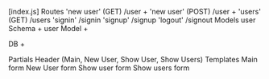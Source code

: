 [index.js]
Routes
	'new user' (GET) /user +
	'new user' (POST) /user +
	'users' (GET) /users
	'signin' /signin
	'signup' /signup
	'logout' /signout
Models
	user Schema +
	user Model +

DB +

Partials
	Header (Main, New User, Show User, Show Users)
Templates
	Main form
	New User form
	Show user form
	Show users form

